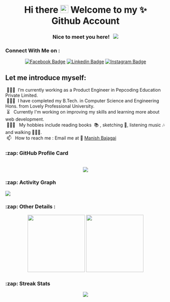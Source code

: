 <h1 align="center"> Hi there <img src="https://media.giphy.com/media/hvRJCLFzcasrR4ia7z/giphy.gif" width="25px"> Welcome to my ✨ <br><span style="text-align:center">Github Account</span></h1>
<div align="center">
  
### Nice to meet you here! &nbsp; ![](https://visitor-badge.glitch.me/badge?page_id=Suveksha)
  
</div>

  
### Connect With Me on :

<div align="center"> 
  
[![Facebook Badge](https://img.shields.io/badge/-Facebook-3b5998?style=flat-square&logo=Facebook&logoColor=white)](https://www.facebook.com/suveksha.chettri)
[![Linkedin Badge](https://img.shields.io/badge/-LinkedIn-0e76a8?style=flat-square&logo=Linkedin&logoColor=white)](https://www.linkedin.com/in/suveksha-chettri-97263416b/)
[![Instagram Badge](https://img.shields.io/badge/-Instagram-e4405f?style=flat-square&logo=Instagram&logoColor=white)](https://www.instagram.com/suveksha_chettri/)
  
 </div>
  
## Let me introduce myself:

&nbsp;👩🏻‍💻&nbsp; I’m currently working as a Product Engineer in Pepcoding Education Private Limited. <br/>
&nbsp;👩🏻‍🎓&nbsp; I have completed my B.Tech. in Computer Science and Engineering Hons. from Lovely Professional University.<br />
&nbsp;⏳ &nbsp; Currently I'm working on improving my skills and learning more about web development. <br />
&nbsp;💆🏼‍♀️ &nbsp; My hobbies include reading books &nbsp;📚&nbsp;, sketching 🎨, listening music 🎶 and walking 🚶🏻‍♀️.  <br />
&nbsp;📫 &nbsp; How to reach me : Email me at 📧 [Manish Bajagai](mailto:suvekshachettri04@gmail.com?subject=[GitHub]%20Source%20Han%20Sans) <br />

  
<h3>:zap: GitHub Profile Card</h3>
<br />
<div align="center">
  <img src="https://github-profile-summary-cards.vercel.app/api/cards/profile-details?username=Suveksha&theme=vue"/>
</div>

<h3>:zap: Activity Graph</h3>
  <img src="https://activity-graph.herokuapp.com/graph?username=Suveksha&theme=minimal"/>

<h3>:zap: Other Details :</h3>

<p align="center">
  <img height="180em" src="https://github-readme-stats.vercel.app/api?username=Suveksha&show_icons=true&hide_border=true&&count_private=true&include_all_commits=true" />
  <img height="180em" src="https://github-readme-stats.vercel.app/api/top-langs/?username=Suveksha&exclude_repo=KNN-Image-Classification&show_icons=true&hide_border=true&layout=compact&langs_count=8"/>
</p>

<h3>:zap: Streak Stats</h3>
<p align="center"> <img src="https://github-readme-streak-stats.herokuapp.com/?user=Suveksha" />

